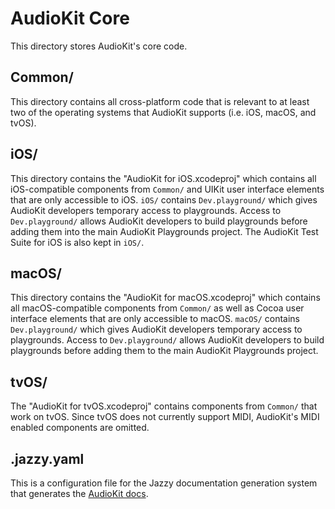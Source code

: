 # AudioKit Core

This directory stores AudioKit's core code. 

## Common/

This directory contains all cross-platform code that is relevant to at least two of the operating systems that AudioKit supports (i.e. iOS, macOS, and tvOS).

## iOS/

This directory contains the "AudioKit for iOS.xcodeproj" which contains all iOS-compatible components from `Common/` and UIKit user interface elements that are only accessible to iOS. `iOS/` contains `Dev.playground/` which gives AudioKit developers temporary access to playgrounds. Access to `Dev.playground/` allows AudioKit developers to build playgrounds before adding them into the main AudioKit Playgrounds project. The AudioKit Test Suite for iOS is also kept in `iOS/`.

## macOS/

This directory contains the "AudioKit for macOS.xcodeproj" which contains all macOS-compatible components from `Common/` as well as Cocoa user interface elements that are only accessible to macOS. `macOS/` contains `Dev.playground/` which gives AudioKit developers temporary access to playgrounds. Access to `Dev.playground/` allows AudioKit developers to build playgrounds before adding them to the main AudioKit Playgrounds project.

## tvOS/

The "AudioKit for tvOS.xcodeproj" contains components from `Common/` that work on tvOS.  Since tvOS does not currently support MIDI, AudioKit's MIDI enabled components are omitted.

## .jazzy.yaml

This is a configuration file for the Jazzy documentation generation system that generates the [AudioKit docs](http://audiokit.io/docs/).